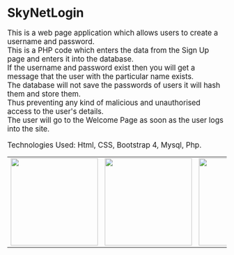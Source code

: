 # SkyNetLogin
<big>
This is a web page application which allows users to create a username and password.<br>
This is a PHP code which enters the data from the Sign Up page and enters it into the database.<br>
If the username and password exist then you will get a message that the user with the particular name exists.<br>
The database will not save the passwords of users it will hash them and store them. <br>
Thus preventing any kind of malicious and unauthorised access to the user's details.<br>
The user will go to the Welcome Page as soon as the user logs into the site.<br>

Technologies Used: Html, CSS, Bootstrap 4, Mysql, Php.<br>
  <table>
  <tr>
    <td><img src="pics/php1.png" align="center" height=200></td>
     <td> <img src="pics/php3.png" align="center" height=200></td>
     <td> <img src="pics/php2.png" align="center" height=200></td>
  </tr>
</big>
